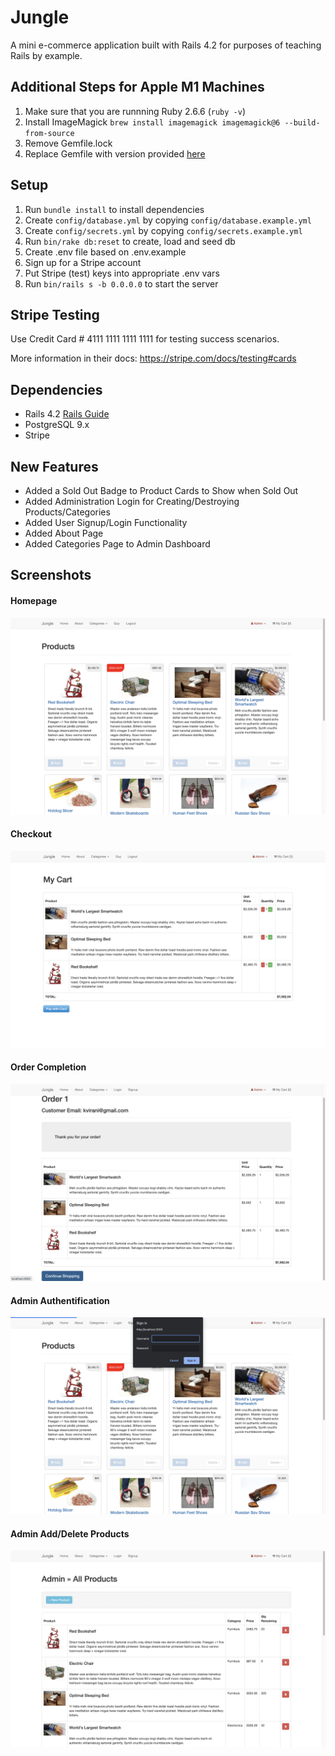 # Jungle

A mini e-commerce application built with Rails 4.2 for purposes of teaching Rails by example.

## Additional Steps for Apple M1 Machines

1. Make sure that you are runnning Ruby 2.6.6 (`ruby -v`)
1. Install ImageMagick `brew install imagemagick imagemagick@6 --build-from-source`
2. Remove Gemfile.lock
3. Replace Gemfile with version provided [here](https://gist.githubusercontent.com/FrancisBourgouin/831795ae12c4704687a0c2496d91a727/raw/ce8e2104f725f43e56650d404169c7b11c33a5c5/Gemfile)

## Setup

1. Run `bundle install` to install dependencies
2. Create `config/database.yml` by copying `config/database.example.yml`
3. Create `config/secrets.yml` by copying `config/secrets.example.yml`
4. Run `bin/rake db:reset` to create, load and seed db
5. Create .env file based on .env.example
6. Sign up for a Stripe account
7. Put Stripe (test) keys into appropriate .env vars
8. Run `bin/rails s -b 0.0.0.0` to start the server

## Stripe Testing

Use Credit Card # 4111 1111 1111 1111 for testing success scenarios.

More information in their docs: <https://stripe.com/docs/testing#cards>

## Dependencies

* Rails 4.2 [Rails Guide](http://guides.rubyonrails.org/v4.2/)
* PostgreSQL 9.x
* Stripe

## New Features

- Added a Sold Out Badge to Product Cards to Show when Sold Out
- Added Administration Login for Creating/Destroying Products/Categories
- Added User Signup/Login Functionality
- Added About Page
- Added Categories Page to Admin Dashboard

## Screenshots

#### Homepage
!["Homepage"](https://github.com/OfLena/jungle-rails/blob/master/docs/Homepage.png?raw=true)

#### Checkout
!["Checkout"](https://github.com/OfLena/jungle-rails/blob/master/docs/Checkout%20Cart.png?raw=true)

#### Order Completion
!["Order completion"](https://github.com/OfLena/jungle-rails/blob/master/docs/Order%20Completion.png?raw=true)

#### Admin Authentification
!["Admin login"](https://github.com/OfLena/jungle-rails/blob/master/docs/Admin%20Authentification.png?raw=true)

#### Admin Add/Delete Products
!["Admin capabilities"](https://github.com/OfLena/jungle-rails/blob/master/docs/Admin%20Add:Delete%20Products.png?raw=true)



